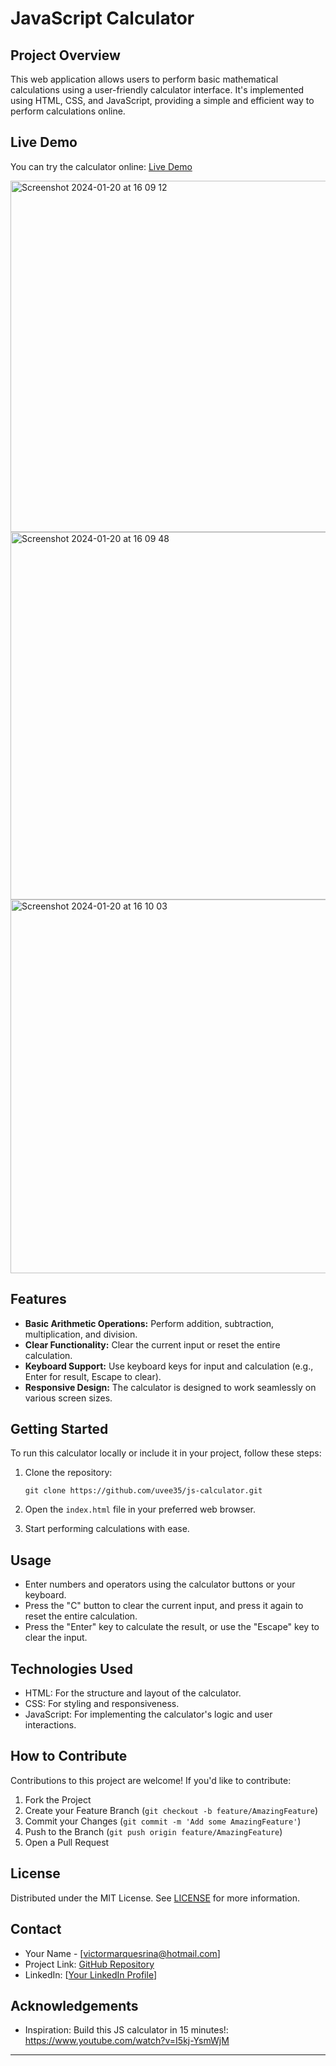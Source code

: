 
# JavaScript Calculator

## Project Overview

This web application allows users to perform basic mathematical calculations using a user-friendly calculator interface. It's implemented using HTML, CSS, and JavaScript, providing a simple and efficient way to perform calculations online.

## Live Demo
You can try the calculator online: [Live Demo](https://uvee35.github.io/js-calculator/)


<img width="562" alt="Screenshot 2024-01-20 at 16 09 12" src="https://github.com/uvee35/js-calculator/assets/151088688/38d05e8e-42c6-4538-975f-3d93a15deae0">

<img width="588" alt="Screenshot 2024-01-20 at 16 09 48" src="https://github.com/uvee35/js-calculator/assets/151088688/b228bcdb-b94e-40b7-b326-545999d21753">

<img width="598" alt="Screenshot 2024-01-20 at 16 10 03" src="https://github.com/uvee35/js-calculator/assets/151088688/0119cd2a-9327-4bc6-9cb5-7a42630adc12">

## Features

- **Basic Arithmetic Operations:** Perform addition, subtraction, multiplication, and division.
- **Clear Functionality:** Clear the current input or reset the entire calculation.
- **Keyboard Support:** Use keyboard keys for input and calculation (e.g., Enter for result, Escape to clear).
- **Responsive Design:** The calculator is designed to work seamlessly on various screen sizes.

## Getting Started

To run this calculator locally or include it in your project, follow these steps:

1. Clone the repository:

   ```shell
   git clone https://github.com/uvee35/js-calculator.git
   ```

2. Open the `index.html` file in your preferred web browser.

3. Start performing calculations with ease.

## Usage

- Enter numbers and operators using the calculator buttons or your keyboard.
- Press the "C" button to clear the current input, and press it again to reset the entire calculation.
- Press the "Enter" key to calculate the result, or use the "Escape" key to clear the input.

## Technologies Used

- HTML: For the structure and layout of the calculator.
- CSS: For styling and responsiveness.
- JavaScript: For implementing the calculator's logic and user interactions.

## How to Contribute

Contributions to this project are welcome! If you'd like to contribute:

1. Fork the Project
2. Create your Feature Branch (`git checkout -b feature/AmazingFeature`)
3. Commit your Changes (`git commit -m 'Add some AmazingFeature'`)
4. Push to the Branch (`git push origin feature/AmazingFeature`)
5. Open a Pull Request

## License

Distributed under the MIT License. See [LICENSE](LICENSE) for more information.

## Contact

- Your Name - [victormarquesrina@hotmail.com]
- Project Link: [GitHub Repository](https://github.com/uvee35/js-calculator)
- LinkedIn: [[Your LinkedIn Profile](https://www.linkedin.com/in/victor-marques-rina-944209102/)]

## Acknowledgements

- Inspiration: Build this JS calculator in 15 minutes!: https://www.youtube.com/watch?v=I5kj-YsmWjM

---
